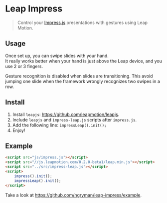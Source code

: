 # Leap Impress

> Control your [Impress.js] presentations with gestures using Leap Motion.

## Usage

Once set up, you can swipe slides with your hand.<br>
It really works better when your hand is just above the Leap device, and you use 2 or 3 fingers.

Gesture recognition is disabled when slides are transitioning. This avoid jumping one slide when the framework
wrongly recognizes two swipes in a row.

## Install

1. Install `leapjs`: https://github.com/leapmotion/leapjs.
1. Include `leapjs` and `impress-leap.js` scripts after `impress.js`.
2. Add the following line: `impressLeap().init();`
3. Enjoy!

## Example

```html
<script src="js/impress.js"></script>
<script src="//js.leapmotion.com/0.2.0-beta1/leap.min.js"></script>
<script src="../src/impress-leap.js"></script>
<script>
    impress().init();
    impressLeap().init();
</script>
```

Take a look at https://github.com/ngryman/leap-impress/example.

[Impress.js]: https://github.com/bartaz/impress.js
